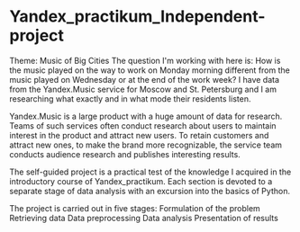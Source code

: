 # Yandex_practikum_Independent-project
Theme: Music of Big Cities 
The question I'm working with here is: How is the music played on the way to work on Monday morning different from the music played on Wednesday or at the end of the work week? I have data from the Yandex.Music service for Moscow and St. Petersburg and I am researching what exactly and in what mode their residents listen.   

Yandex.Music is a large product with a huge amount of data for research. Teams of such services often conduct research about users to maintain interest in the product and attract new users. To retain customers and attract new ones, to make the brand more recognizable, the service team conducts audience research and publishes interesting results.

The self-guided project is a practical test of the knowledge I acquired in the introductory course of Yandex_practikum. Each section is devoted to a separate stage of data analysis with an excursion into the basics of Python.

The project is carried out in five stages:
Formulation of the problem
Retrieving data
Data preprocessing
Data analysis
Presentation of results

